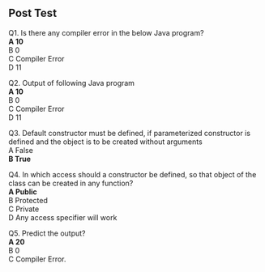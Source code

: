 ## Post Test

Q1. Is there any compiler error in the below Java program?<br>
**A  10**<br>
B  0<br>
C  Compiler Error<br>
D  11<br>

Q2. Output of following Java program<br>
**A  10**<br>
B  0<br>
C  Compiler Error<br>
D  11<br>

Q3. Default constructor must be defined, if parameterized constructor is defined and the object is to be created without arguments<br>
A False<br>
**B True**<br>

Q4. In which access should a constructor be defined, so that object of the class can be created in any function?<br>
**A Public**<br>
B Protected<br>
C Private<br>
D Any access specifier will work<br>

Q5. Predict the output?<br>
**A 20**<br>
B 0<br>
C Compiler Error.<br>